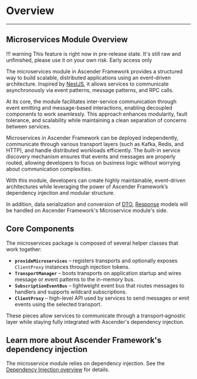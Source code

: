 # Overview
---
## Microservices Module Overview

!!! warning
    This feature is right now in pre-release state. It's still raw and unfinished, please use it on your own risk.
    Early access only

The microservices module in Ascender Framework provides a structured way to build scalable, distributed applications using an event-driven architecture. Inspired by [NestJS](https://docs.nestjs.com/microservices/basics), it allows services to communicate asynchronously via event patterns, message patterns, and RPC calls.

At its core, the module facilitates inter-service communication through event emitting and message-based interactions, enabling decoupled components to work seamlessly. This approach enhances modularity, fault tolerance, and scalability while maintaining a clean separation of concerns between services.

Microservices in Ascender Framework can be deployed independently, communicate through various transport layers (such as Kafka, Redis, and HTTP), and handle distributed workloads efficiently. The built-in service discovery mechanism ensures that events and messages are properly routed, allowing developers to focus on business logic without worrying about communication complexities.

With this module, developers can create highly maintainable, event-driven architectures while leveraging the power of Ascender Framework’s dependency injection and modular structure.

In addition, data serialization and conversion of [DTO](/essentials/data-validation#defining-dtos), [Response](/essentials/data-validation#defining-responses) models will be handled on Ascender Framework's Microservice module's side.

## Core Components

The microservices package is composed of several helper classes that work together:

- **`provideMicroservices`** – registers transports and optionally exposes `ClientProxy` instances through injection tokens.
- **`TransportManager`** – boots transports on application startup and wires message or event patterns to the in-memory bus.
- **`SubscriptionEventBus`** – lightweight event bus that routes messages to handlers and supports wildcard subscriptions.
- **`ClientProxy`** – high-level API used by services to send messages or emit events using the selected transport.

These pieces allow services to communicate through a transport‑agnostic layer while staying fully integrated with Ascender's dependency injection.

## Learn more about Ascender Framework's dependency injection
The microservice module relies on dependency injection. See the [Dependency Injection overview](/di/overview) for details.

